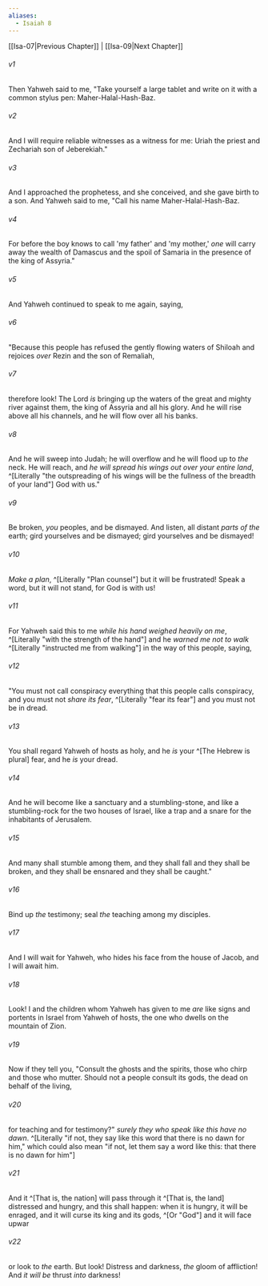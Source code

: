 ```yaml
---
aliases:
  - Isaiah 8
---
```


[[Isa-07|Previous Chapter]] | [[Isa-09|Next Chapter]]

###### v1
Then Yahweh said to me, "Take yourself a large tablet and write on it with a common stylus pen: Maher-Halal-Hash-Baz.

###### v2
And I will require reliable witnesses as a witness for me: Uriah the priest and Zechariah son of Jeberekiah."

###### v3
And I approached the prophetess, and she conceived, and she gave birth to a son. And Yahweh said to me, "Call his name Maher-Halal-Hash-Baz.

###### v4
For before the boy knows to call 'my father' and 'my mother,' _one_ will carry away the wealth of Damascus and the spoil of Samaria in the presence of the king of Assyria."

###### v5
And Yahweh continued to speak to me again, saying,

###### v6
"Because this people has refused the gently flowing waters of Shiloah and rejoices _over_ Rezin and the son of Remaliah,

###### v7
therefore look! The Lord _is_ bringing up the waters of the great and mighty river against them, the king of Assyria and all his glory.
And he will rise above all his channels,
and he will flow over all his banks.

###### v8
And he will sweep into Judah;
he will overflow and he will flood up to _the_ neck.
He will reach, and _he will spread his wings out over your entire land_, ^[Literally "the outspreading of his wings will be the fullness of the breadth of your land"] God with us."

###### v9
Be broken, _you_ peoples, and be dismayed.
And listen, all distant _parts of the_ earth;
gird yourselves and be dismayed;
gird yourselves and be dismayed!

###### v10
_Make a plan_, ^[Literally "Plan counsel"] but it will be frustrated!
Speak a word, but it will not stand,
for God is with us!

###### v11
For Yahweh said this to me _while his hand weighed heavily on me_, ^[Literally "with the strength of the hand"]
and he _warned me not to walk_ ^[Literally "instructed me from walking"] in the way of this people, saying,

###### v12
"You must not call conspiracy everything that this people calls conspiracy,
and you must not _share its fear_, ^[Literally "fear its fear"] and you must not be in dread.

###### v13
You shall regard Yahweh of hosts as holy,
and he _is_ your ^[The Hebrew is plural] fear, and he _is_ your dread.

###### v14
And he will become like a sanctuary and a stumbling-stone,
and like a stumbling-rock for the two houses of Israel,
like a trap and a snare for the inhabitants of Jerusalem.

###### v15
And many shall stumble among them,
and they shall fall and they shall be broken,
and they shall be ensnared and they shall be caught."

###### v16
Bind up _the_ testimony;
seal _the_ teaching among my disciples.

###### v17
And I will wait for Yahweh,
who hides his face from the house of Jacob,
and I will await him.

###### v18
Look! I and the children whom Yahweh has given to me _are_ like signs and portents in Israel from Yahweh of hosts, the one who dwells on the mountain of Zion.

###### v19
Now if they tell you, "Consult the ghosts and the spirits, those who chirp and those who mutter. Should not a people consult its gods, the dead on behalf of the living,

###### v20
for teaching and for testimony?" _surely they _who_ speak like this have no dawn_. ^[Literally "if not, they say like this word that there is no dawn for him," which could also mean "if not, let them say a word like this: that there is no dawn for him"]

###### v21
And it ^[That is, the nation] will pass through it ^[That is, the land] distressed and hungry, and this shall happen: when it is hungry, it will be enraged, and it will curse its king and its gods, ^[Or "God"] and it will face upwar

###### v22
or look to _the_ earth. But look! Distress and darkness, _the_ gloom of affliction! And _it will be_ thrust _into_ darkness!